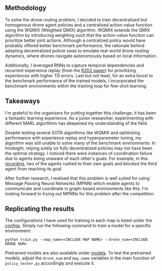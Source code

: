 ## Methodology
To solve the drone routing problem, I decided to train decentralized but homogenous drone agent policies and a centralised action-value function using the WQMIX (Weighted QMIX) algorithm. WQMIX extends the QMIX algorithm by introducing weighting such that the action-value function can prioritize better joint actions. Although a centralized policy would have probably offered better benchmark performance, the rationale behind adopting decentralized policie swas to emulate real-world drone routing dynamics, where drones navigate autonomously based on local information.

Additionally, I leveraged RNNs to capture temporal dependencies and recurrent experience replay (from the [R2D2 paper](https://openreview.net/pdf?id=r1lyTjAqYX)) for prioritizing experiences with higher TD errors. Last but not least, for an extra boost to the benchmark performance of the trained models, I incorporated the benchmark environments within the training loop for few-shot learning.

## Takeaways
I'm grateful to the organizers for putting together this challenge; it has been a fantastic learning experience. As a junior researcher, experimenting with different MARL algorithms has deepened my understanding of the field.

Despite testing several SOTA algorithms like WQMIX and optimizing performance with experience replay and hyperparameter tuning, my algorithm was still unable to solve many of the benchmark environments. In hindsight, relying solely on fully decentralized policies may not have been the optimal strategy. I noticed there were instances of coordination failure due to agents being unaware of each other's goals. For example, in this [recording](assets/recording.mov), two of the agents rushed to their own goals and blocked the third agent from reaching its goal. 

After further research, I realised that this problem is well suited for using Message Passing Neural Networks (MPNN) which enable agents to communicate and coordinate in graph-based environments like this. I'm looking forward to trying out MPNNs for this problem after the competition.


## Replicating the results
The configurations I have used for training in each map is listed under the [configs](configs). Simply run the following command to train a model for a specific environment:

```
python train.py --map_name=<INCLUDE MAP NAME> --drone_num=<INCLUDE DRONE NUM>
```

Pretrained models are also available under [models](models/wqmix/). To test the pretrained models, adjust the `drone_num` and `map_name` variables in the main function of `policy_tester.py` accordingly and execute it.